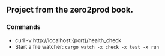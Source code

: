 ## Project from the zero2prod book.

### Commands

* curl -v http://localhost:{port}/health_check
* Start a file watcher: `cargo watch -x check -x test -x run`
